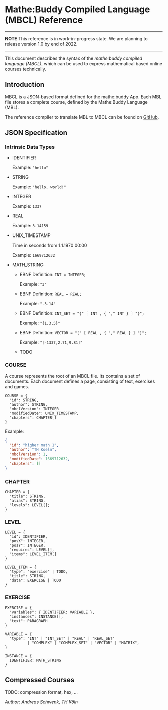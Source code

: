 # Mathe:Buddy Compiled Language (MBCL) Reference

<!-- start-for-website -->

---

**NOTE**
This reference is in work-in-progress state. We are planning to release version 1.0 by end of 2022.

---

This document describes the syntax of the _mathe:buddy compiled language (MBCL)_,
which can be used to express mathematical based online courses technically.

## Introduction

MBCL is a JSON-based format defined for the mathe:buddy App.
Each MBL file stores a complete course, defined by the Mathe:Buddy Language (MBL).

The reference compiler to translate MBL to MBCL can be found on [GitHub](https://github.com/mathebuddy/mathebuddy-compiler.git).

## JSON Specification

### Intrinsic Data Types

- IDENTIFIER

  Example: `"hello"`

- STRING

  Example: `"hello, world!"`

- INTEGER

  Example: `1337`

- REAL

  Example: `3.14159`

- UNIX_TIMESTAMP

  Time in seconds from 1.1.1970 00:00

  Example: `1669712632`

- MATH_STRING:

  - EBNF Definition: `INT = INTEGER;`

    Example: `"3"`

  - EBNF Definition: `REAL = REAL;`

    Example: `"-3.14"`

  - EBNF Definition: `INT_SET = "{" [ INT , { "," INT } ] "}";`

    Example: `"{1,3,5}"`

  - EBNF Definition: `VECTOR = "[" [ REAL , { "," REAL } ] "]";`

    Example: `"[-1337,2.71,9.81]"`

  - TODO

### COURSE

A course represents the root of an MBCL file.
Its contains a set of documents.
Each document defines a page, consisting of text, exercises and games.

```
COURSE = {
  "id": STRING,
  "author": STRING,
  "mbclVersion": INTEGER
  "modifiedDate": UNIX_TIMESTAMP,
  "chapters": CHAPTER[]
}
```

Example:

```json
{
  "id": "higher math 1",
  "author": "TH Koeln",
  "mbclVersion": 1,
  "modifiedDate": 1669712632,
  "chapters": []
}
```

### CHAPTER

```
CHAPTER = {
  "title": STRING,
  "alias": STRING,
  "levels": LEVEL[];
}
```

### LEVEL

```
LEVEL = {
  "id": IDENTIFIER,
  "posX": INTEGER,
  "posY": INTEGER,
  "requires": LEVEL[],
  "items": LEVEL_ITEM[]
}
```

```
LEVEL_ITEM = {
  "type": "exercise" | TODO,
  "title": STRING,
  "data": EXERCISE | TODO
}
```

### EXERCISE

```
EXERCISE = {
  "variables": { IDENTIFIER: VARIABLE },
  "instances": INSTANCE[],
  "text": PARAGRAPH
}
```

```
VARIABLE = {
  "type": "INT" | "INT_SET" | "REAL" | "REAL_SET"
          | "COMPLEX" | "COMPLEX_SET" | "VECTOR" | "MATRIX",
}
```

```
INSTANCE = {
  IDENTIFIER: MATH_STRING
}
```

## Compressed Courses

TODO: compression format, hex, ...

_Author: Andreas Schwenk, TH Köln_
